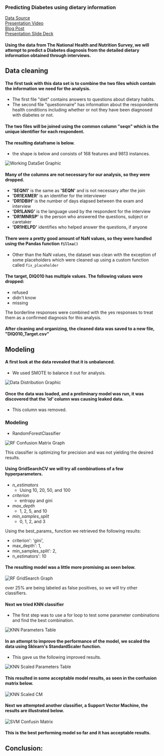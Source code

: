 ### Predicting Diabetes using dietary information

<a href="https://www.kaggle.com/cdc/national-health-and-nutrition-examination-survey">Data Source</a>  
<a href="https://youtu.be/GQKXZvqVS14">Presentation Video</a>  
<a href="https://medium.com/@cheffrey2000/data-science-data-not-science-f670c31242aa?source=friends_link&sk=805f34b7e233f79f88e10453a2d9f820">Blog Post</a>  
<a href="https://docs.google.com/presentation/d/1uwT3q4xS26hub2sBi-drLQfemYQ5MTH9B7JOZ0y2dJI/edit?usp=sharing">Presentation Slide Deck</a>  

#### Using the data from The National Health and Nutrition Survey, we will attempt to predict a Diabetes diagnosis from the detailed dietary information obtained through interviews.


## Data cleaning

#### The first task with this data set is to combine the two files which contain the information we need for the analysis.  
- The first file "diet" contains answers to questions about dietary habits.
- The second file "questionnaire"  has information about the resopondents health conditions including whether or not they have been diagnosed with diabetes or not.

#### The two files will be joined using the common column "seqn" which is the unique identifier for each respondent.

#### The resulting dataframe is below.
- the shape is below and consists of 168 features and 9813 instances.

<img src="images/working_dataset.PNG" alt="Working DataSet Graphic" title="Working DataSet" />

#### Many of the columns are not necessary for our analysis, so they were dropped.
- __'SEQN1'__ is the same as __'SEQN'__ and is not necessary after the join
- __'DR1EXMER'__ is an identifier for the interviewer
- __'DR1DBIH'__ is the number of days elapsed between the exam and interview
- __'DR1LANG'__ is the language used by the respondent for the interview
- __'DR1MNRSP'__ is the person who answered the questions, subject or caretaker
- __'DR1HELPD'__ identifies who helped answer the questions, if anyone

#### There were a pretty good amount of NaN values, so they were handled using the Pandas function `fillna()`
- Other than the NaN values, the dataset was clean with the exception of some placeholders which were cleaned up using a custom function called `fix_placeholder`

#### The target, DIQ010 has multiple values.  The following values were dropped:  
- refused  
- didn't know  
- missing  

The borderline responses were combined with the yes responses to treat them as a confirmed diagnosis for this analysis.

#### After cleaning and organizing, the cleaned data was saved to a new file, "DIQ010_Target.csv"

## Modeling

#### A first look at the data revealed that it is unbalanced.  
- We used SMOTE to balance it out for analysis.

<img src="images/Imbalanced Data Diag.jpg" alt="Data Distribution Graphic" title="Data Distributuion Graph" />

#### Once the data was loaded, and a preliminary model was run, it was discovered that the _'id'_ column was causing leaked data.  
- This column was removed.

### Modeling
- RandomForestClassifier

<img src="images/rf_cm_graph.jpg" alt="RF Confusion Matrix Graph" title="Random Forest Confusion Matrix" />

This classifier is optimizing for precision and was not yielding the desired results.

#### Using GridSearchCV we will try all combinations of a few hyperparameters.
- _n_estimators_
    - Using 10, 20, 50, and 100
- _criterion_
    - entropy and gini
- _max_depth_
    - 1, 2, 5, and 10
- _min_samples_split_
    - 0, 1, 2, and 3

Using the best_params_ function we retrieved the following results:
- criterion': 'gini',
- max_depth': 1,
- min_samples_split': 2,
- n_estimators': 10

#### The resulting model was a little more promising as seen below.

<img src="images/rf_gridsearch_graph.JPG" alt="RF GridSearch Graph" title="Random Forest Best Params Confusion Matrix" />

over 25% are being labeled as false positives, so we will try other classifiers.

#### Next we tried KNN classifier
- The first step was to use a for loop to test some parameter combinations and find the best combination.

<img src="images/KNN_params.JPG" alt="KNN Parameters Table" title="KNN Params Table" />

#### In an attempt to improve the performance of the model, we scaled the data using Sklearn's StandardScaler function.
- This gave us the following improved results.


<img src="images/KNN_scaled_params.JPG" alt="KNN Scaled Parameters Table" title="KNN Scaled Params Table" />

#### This resulted in some acceptable model results, as seen in the confusion matrix below.

<img src="images/KNN_scaled_cm.JPG" alt="KNN Scaled CM" title="KNN Scaled Confusion matrix" />

#### Next we attempted another classifier, a Support Vector Machine, the results are illustrated below.

<img src="images/SVM_cm.JPG" alt="SVM Confusin Matrix" title="SVM Confusion Matrix" />

#### This is the best performing model so far and it has acceptable results.

## Conclusion:


